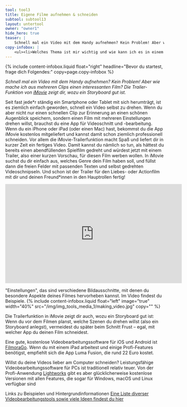 ```yaml
---
tool: tool3
title: Eigene Filme aufnehmen & schneiden
subtool: subtool13
layout: untertool
owner: "owner1"
hide_hero: true
teaser: |
    Schnell mal ein Video mit dem Handy aufnehmen? Kein Problem! Aber wie mache ich daraus einen Film? So geht’s.
copy-infobox: |
    <ul><li>Welches Thema ist mir wichtig und wie kann ich es in einem Video transportieren?</li><li>Wie kann ich das Thema in eine Geschichte verpacken und welche Kameraeinstellungen bringen den Zuschauer am besten an dieses heran?</li><li>Es gibt zahlreiche Tools für die Videobearbeitung - welche Anforderungen habe ich?</li></ul>
---
```

{% include content-infobox.liquid float="right" headline="Bevor du startest, frage dich Folgendes:" copy=page.copy-infobox %}

*Schnell mal ein Video mit dem Handy aufnehmen? Kein Problem! Aber wie mache ich aus mehreren Clips einen interessanten Film? Die Trailer-Funktion von [iMovie](https://www.apple.com/de/imovie/) zeigt dir, wozu ein Storyboard gut ist.*

Seit fast jede\*r ständig ein Smartphone oder Tablet mit sich herumträgt, ist es ziemlich einfach geworden, schnell ein Video selbst zu drehen. Wenn du aber nicht nur einen schnellen Clip zur Erinnerung an einen schönen Augenblick speichern, sondern einen Film mit mehreren Einstellungen drehen willst, brauchst du eine App für Videoschnitt und -bearbeitung.
Wenn du ein iPhone oder iPad (oder einen Mac) hast, bekommst du die App iMovie kostenlos mitgeliefert und kannst damit schon ziemlich professionell schneiden. Vor allem die iMovie-Trailerfunktion macht Spaß und liefert dir in kurzer Zeit ein fertiges Video.
Damit kannst du nämlich so tun, als hättest du bereits einen abendfüllenden Spielfilm gedreht und würdest jetzt mit einem Trailer, also einer kurzen Vorschau, für diesen Film werben wollen. In iMovie suchst du dir einfach aus, welches Genre dein Film haben soll, und füllst dann die freien Felder mit passenden Texten und selbst gedrehten Videoschnipseln. Und schon ist der Trailer für den Liebes- oder Actionfilm mit dir und deinen Freund\*innen in den Hauptrollen fertig!
<div class="videoiframe"><iframe width="560" height="315" src="https://www.youtube-nocookie.com/embed/rOFIwI2zEoo" frameborder="0" allow="accelerometer; autoplay; encrypted-media; gyroscope; picture-in-picture" allowfullscreen></iframe></div>

"Einstellungen", das sind verschiedene Bildausschnitte, mit denen du besondere Aspekte deines Filmes hervorheben kannst. Im Video findest du Beispiele.
{% include content-infobox.liquid float="left" image="true" width="40%" src="/img/img_tools_media_1/making_video.jpg" copy="" %}

Die Trailerfunktion in iMovie zeigt dir auch, wozu ein Storyboard gut ist: Wenn du vor dem Filmen planst, welche Szenen du drehen willst (also ein Storyboard anlegst), vermeidest du später beim Schnitt Frust – egal, mit welcher App du deinen Film schneidest.

Eine gute, kostenlose Videobearbeitungssoftware für iOS und Android ist [FilmoraGo](https://filmora.wondershare.com/de/filmorago/). Wenn du mit einem iPad arbeitest und einige Profi-Features benötigst, empfiehlt sich die App Luma Fusion, die rund 22 Euro kostet.

Willst du deine Videos lieber am Computer schneiden? Leistungsfähige Videobearbeitungssoftware für PCs ist traditionell relativ teuer. Von der Profi-Anwendung [Lightworks](https://www.lwks.com/) gibt es aber glücklicherweise kostenlose Versionen mit allen Features, die sogar für Windows, macOS und Linux verfügbar sind

<p class="link-list">
    <span class="link-list-headline">Links zu Beispielen und Hintergrundinformationen</span>
    <a class="external-link" href="https://edulabs.de/blog/videos-produzieren-als-p%C3%A4dagogische-methode" target="_blank">Eine Liste diverser Videobearbeitungstools sowie viele Ideen findest du hier</a>
</p>